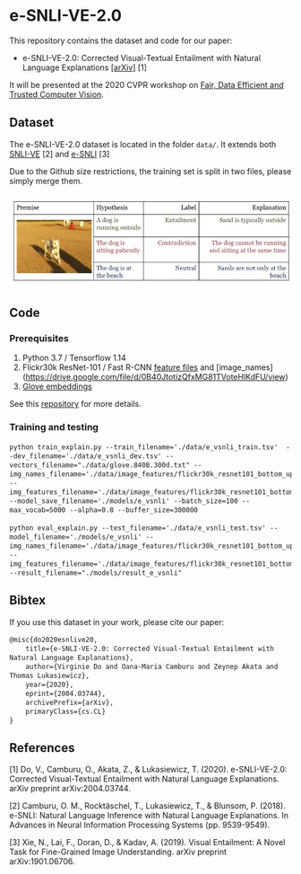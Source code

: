 # e-SNLI-VE-2.0

This repository contains the dataset and code for our paper: 

* e-SNLI-VE-2.0: Corrected Visual-Textual Entailment with Natural Language Explanations [[arXiv]](http://arxiv.org/abs/2004.03744) [1]

It will be presented at the 2020 CVPR workshop on [Fair, Data Efficient and Trusted Computer Vision](https://sites.google.com/view/fair-data-efficient-trusted-cv/home).

## Dataset

The e-SNLI-VE-2.0 dataset is located in the folder `data/`. It extends both [SNLI-VE](https://github.com/necla-ml/SNLI-VE) [2] and [e-SNLI](https://github.com/OanaMariaCamburu/e-SNLI) [3]

Due to the Github size restrictions, the training set is split in two files, please simply merge them.

![Example from e-SNLI-VE.2.0](https://github.com/virginie-do/e-SNLI-VE/raw/master/e-snli-ve-dog-example.jpg)

## Code

### Prerequisites
1. Python 3.7 / Tensorflow 1.14
2. Flickr30k ResNet-101 / Fast R-CNN [feature files](https://drive.google.com/file/d/1-Jq5FFByurew-QvwTMz59Llg-2j00xTv/view?usp=sharing) and [image_names]
(https://drive.google.com/file/d/0B40JtotizQfxMG81TVoteHlKdFU/view) 
3. [Glove embeddings](http://nlp.stanford.edu/data/glove.840B.300d.zip)

See this [repository](https://github.com/claudiogreco/coling18-gte) for more details.

### Training and testing
~~~
python train_explain.py --train_filename='./data/e_vsnli_train.tsv'  --dev_filename='./data/e_vsnli_dev.tsv' --vectors_filename="./data/glove.840B.300d.txt" --img_names_filename='./data/image_features/flickr30k_resnet101_bottom_up_img_names.json' --img_features_filename='./data/image_features/flickr30k_resnet101_bottom_up_img_features.npy' --model_save_filename='./models/e_vsnli' --batch_size=100 --max_vocab=5000 --alpha=0.8 --buffer_size=300000

python eval_explain.py --test_filename='./data/e_vsnli_test.tsv' --model_filename='./models/e_vsnli' --img_names_filename='./data/image_features/flickr30k_resnet101_bottom_up_img_names.json' --img_features_filename='./data/image_features/flickr30k_resnet101_bottom_up_img_features.npy' --result_filename="./models/result_e_vsnli"
~~~

## Bibtex

If you use this dataset in your work, please cite our paper:

```
@misc{do2020esnlive20,
    title={e-SNLI-VE-2.0: Corrected Visual-Textual Entailment with Natural Language Explanations},
    author={Virginie Do and Oana-Maria Camburu and Zeynep Akata and Thomas Lukasiewicz},
    year={2020},
    eprint={2004.03744},
    archivePrefix={arXiv},
    primaryClass={cs.CL}
}
```


## References

[1] Do, V., Camburu, O., Akata, Z., & Lukasiewicz, T. (2020). e-SNLI-VE-2.0: Corrected Visual-Textual Entailment with Natural Language Explanations. arXiv preprint arXiv:2004.03744.

[2] Camburu, O. M., Rocktäschel, T., Lukasiewicz, T., & Blunsom, P. (2018). e-SNLI: Natural Language Inference with Natural Language Explanations. In Advances in Neural Information Processing Systems (pp. 9539-9549).

[3] Xie, N., Lai, F., Doran, D., & Kadav, A. (2019). Visual Entailment: A Novel Task for Fine-Grained Image Understanding. arXiv preprint arXiv:1901.06706.


